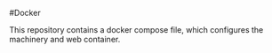 #Docker

This repository contains a docker compose file, which configures the machinery and web container.
